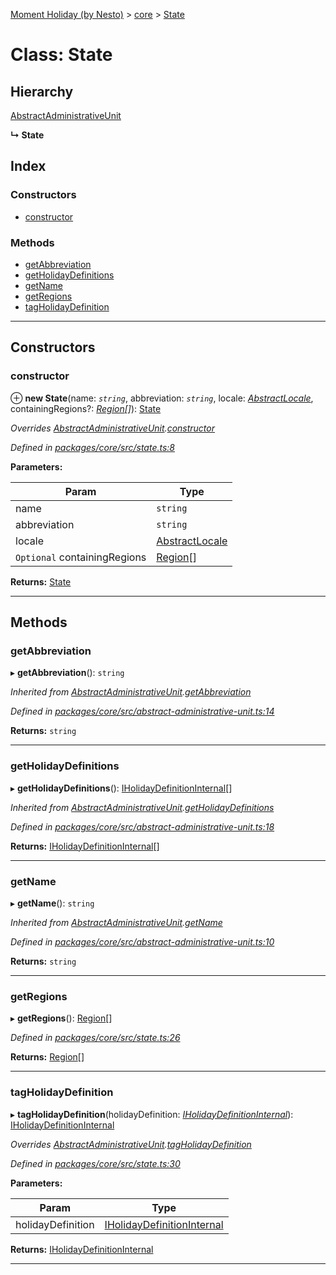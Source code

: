 [Moment Holiday (by Nesto)](../README.md) > [core](../modules/core.md) > [State](../classes/core.state.md)

# Class: State

## Hierarchy

 [AbstractAdministrativeUnit](core.abstractadministrativeunit.md)

**↳ State**

## Index

### Constructors

* [constructor](core.state.md#constructor)

### Methods

* [getAbbreviation](core.state.md#getabbreviation)
* [getHolidayDefinitions](core.state.md#getholidaydefinitions)
* [getName](core.state.md#getname)
* [getRegions](core.state.md#getregions)
* [tagHolidayDefinition](core.state.md#tagholidaydefinition)

---

## Constructors

<a id="constructor"></a>

###  constructor

⊕ **new State**(name: *`string`*, abbreviation: *`string`*, locale: *[AbstractLocale](core.abstractlocale.md)*, containingRegions?: *[Region](core.region.md)[]*): [State](core.state.md)

*Overrides [AbstractAdministrativeUnit](core.abstractadministrativeunit.md).[constructor](core.abstractadministrativeunit.md#constructor)*

*Defined in [packages/core/src/state.ts:8](https://github.com/nesto-software/moment-holiday/blob/c39e49d/packages/core/src/state.ts#L8)*

**Parameters:**

| Param | Type |
| ------ | ------ |
| name | `string` |
| abbreviation | `string` |
| locale | [AbstractLocale](core.abstractlocale.md) |
| `Optional` containingRegions | [Region](core.region.md)[] |

**Returns:** [State](core.state.md)

___

## Methods

<a id="getabbreviation"></a>

###  getAbbreviation

▸ **getAbbreviation**(): `string`

*Inherited from [AbstractAdministrativeUnit](core.abstractadministrativeunit.md).[getAbbreviation](core.abstractadministrativeunit.md#getabbreviation)*

*Defined in [packages/core/src/abstract-administrative-unit.ts:14](https://github.com/nesto-software/moment-holiday/blob/c39e49d/packages/core/src/abstract-administrative-unit.ts#L14)*

**Returns:** `string`

___
<a id="getholidaydefinitions"></a>

###  getHolidayDefinitions

▸ **getHolidayDefinitions**(): [IHolidayDefinitionInternal](../interfaces/core.iholidaydefinitioninternal.md)[]

*Inherited from [AbstractAdministrativeUnit](core.abstractadministrativeunit.md).[getHolidayDefinitions](core.abstractadministrativeunit.md#getholidaydefinitions)*

*Defined in [packages/core/src/abstract-administrative-unit.ts:18](https://github.com/nesto-software/moment-holiday/blob/c39e49d/packages/core/src/abstract-administrative-unit.ts#L18)*

**Returns:** [IHolidayDefinitionInternal](../interfaces/core.iholidaydefinitioninternal.md)[]

___
<a id="getname"></a>

###  getName

▸ **getName**(): `string`

*Inherited from [AbstractAdministrativeUnit](core.abstractadministrativeunit.md).[getName](core.abstractadministrativeunit.md#getname)*

*Defined in [packages/core/src/abstract-administrative-unit.ts:10](https://github.com/nesto-software/moment-holiday/blob/c39e49d/packages/core/src/abstract-administrative-unit.ts#L10)*

**Returns:** `string`

___
<a id="getregions"></a>

###  getRegions

▸ **getRegions**(): [Region](core.region.md)[]

*Defined in [packages/core/src/state.ts:26](https://github.com/nesto-software/moment-holiday/blob/c39e49d/packages/core/src/state.ts#L26)*

**Returns:** [Region](core.region.md)[]

___
<a id="tagholidaydefinition"></a>

###  tagHolidayDefinition

▸ **tagHolidayDefinition**(holidayDefinition: *[IHolidayDefinitionInternal](../interfaces/core.iholidaydefinitioninternal.md)*): [IHolidayDefinitionInternal](../interfaces/core.iholidaydefinitioninternal.md)

*Overrides [AbstractAdministrativeUnit](core.abstractadministrativeunit.md).[tagHolidayDefinition](core.abstractadministrativeunit.md#tagholidaydefinition)*

*Defined in [packages/core/src/state.ts:30](https://github.com/nesto-software/moment-holiday/blob/c39e49d/packages/core/src/state.ts#L30)*

**Parameters:**

| Param | Type |
| ------ | ------ |
| holidayDefinition | [IHolidayDefinitionInternal](../interfaces/core.iholidaydefinitioninternal.md) |

**Returns:** [IHolidayDefinitionInternal](../interfaces/core.iholidaydefinitioninternal.md)

___

